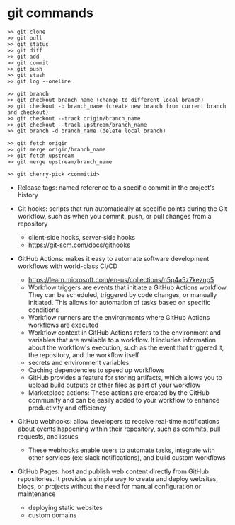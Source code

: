 # git commands
```
>> git clone
>> git pull
>> git status
>> git diff
>> git add
>> git commit
>> git push
>> git stash
>> git log --oneline

>> git branch
>> git checkout branch_name (change to different local branch)
>> git checkout -b branch_name (create new branch from current branch and checkout)
>> git checkout --track origin/branch_name
>> git checkout --track upstream/branch_name
>> git branch -d branch_name (delete local branch)

>> git fetch origin 
>> git merge origin/branch_name
>> git fetch upstream 
>> git merge upstream/branch_name

>> git cherry-pick <commitid>
```

- Release tags: named reference to a specific commit in the project's history

- Git hooks: scripts that run automatically at specific points during the Git workflow, such as when you commit, push, or pull changes from a repository
    - client-side hooks, server-side hooks
    - https://git-scm.com/docs/githooks

- GitHub Actions: makes it easy to automate software development workflows with world-class CI/CD
    - https://learn.microsoft.com/en-us/collections/n5p4a5z7keznp5
    - Workflow triggers are events that initiate a GitHub Actions workflow. They can be scheduled, triggered by code changes, or manually initiated. This allows for automation of tasks based on specific conditions
    - Workflow runners are the environments where GitHub Actions workflows are executed
    - Workflow context in GitHub Actions refers to the environment and variables that are available to a workflow. It includes information about the workflow's execution, such as the event that triggered it, the repository, and the workflow itself
    - secrets and environment variables
    - Caching dependencies to speed up workflows
    - GitHub provides a feature for storing artifacts, which allows you to upload build outputs or other files as part of your workflow
    - Marketplace actions: These actions are created by the GitHub community and can be easily added to your workflow to enhance productivity and efficiency

- GitHub webhooks: allow developers to receive real-time notifications about events happening within their repository, such as commits, pull requests, and issues
    - These webhooks enable users to automate tasks, integrate with other services (ex: slack notifications), and build custom workflows

- GitHub Pages: host and publish web content directly from GitHub repositories. It provides a simple way to create and deploy websites, blogs, or projects without the need for manual configuration or maintenance
    - deploying static websites
    - custom domains
